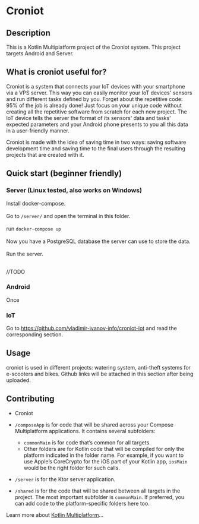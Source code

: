 # Croniot

## Description
This is a Kotlin Multiplatform project of the Croniot system. This project targets Android and Server.

## What is croniot useful for?

Croniot is a system that connects your IoT devices with your smartphone via a VPS server. This way you can easily monitor your IoT devices' sensors and run different tasks defined by you. Forget about the repetitive code: 95% of the job is already done! Just focus on your unique code without creating all the repetitive software from scratch for each new project. The IoT device tells the server the format of its sensors' data and tasks' expected parameters and your Android phone presents to you all this data in a user-friendly manner.

Croniot is made with the idea of saving time in two ways: saving software development time and saving time to the final users through the resulting projects that are created with it.

## Quick start (beginner friendly)

### Server (Linux tested, also works on Windows)
Install docker-compose.<br><br>
Go to `/server/` and open the terminal in this folder.<br><br>
run `docker-compose up`<br><br>
Now you have a PostgreSQL database the server can use to store the data.<br><br>
Run the server.<br><br>


//TODO

### Android

Once

### IoT

Go to https://github.com/vladimir-ivanov-info/croniot-iot and read the corresponding section. 

## Usage

croniot is used in different projects: watering system, anti-theft systems for e-scooters and bikes. Github links will be attached in this section after being uploaded.

## Contributing



* Croniot

* `/composeApp` is for code that will be shared across your Compose Multiplatform applications.
  It contains several subfolders:
  - `commonMain` is for code that’s common for all targets.
  - Other folders are for Kotlin code that will be compiled for only the platform indicated in the folder name.
    For example, if you want to use Apple’s CoreCrypto for the iOS part of your Kotlin app,
    `iosMain` would be the right folder for such calls.

* `/server` is for the Ktor server application.

* `/shared` is for the code that will be shared between all targets in the project.
  The most important subfolder is `commonMain`. If preferred, you can add code to the platform-specific folders here too.


Learn more about [Kotlin Multiplatform](https://www.jetbrains.com/help/kotlin-multiplatform-dev/get-started.html)…
